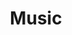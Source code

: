 ---
title: Music
content: |
  Lorem ipsum dolor sit amet, consectetur adipisicing elit. Consequuntur aliquid numquam aliquam eligendi ex blanditiis, beatae, dolores, quae repellat, temporibus reprehenderit sapiente optio fugiat perferendis adipisci. Cumque facere nemo voluptates.
---